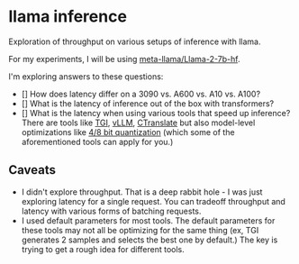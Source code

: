 # llama inference

Exploration of throughput on various setups of inference with llama.

For my experiments, I will be using [meta-llama/Llama-2-7b-hf](https://huggingface.co/meta-llama/Llama-2-7b-hf).

I'm exploring answers to these questions:

- [] How does latency differ on a 3090 vs. A600 vs. A10 vs. A100?
- [] What is the latency of inference out of the box with transformers?  
- [] What is the latency when using various tools that speed up inference?  There are tools like [TGI](https://github.com/huggingface/text-generation-inference), [vLLM](https://github.com/vllm-project), [CTranslate](https://github.com/OpenNMT/CTranslate2) but also model-level optimizations like [4/8 bit quantization](https://twitter.com/joao_gante/status/1681593614676426753?s=20) (which some of the aforementioned tools can apply for you.)

## Caveats

- I didn't explore throughput.  That is a deep rabbit hole - I was just exploring latency for a single request.  You can tradeoff throughput and latency with various forms of batching requests.  
- I used default parameters for most tools.  The default parameters for these tools may not all be optimizing for the same thing (ex, TGI generates 2 samples and selects the best one by default.)  The key is trying to get a rough idea for different tools.
